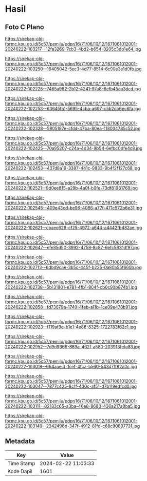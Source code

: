 # Hasil

## Foto C Plano

https://sirekap-obj-formc.kpu.go.id/5c57/pemilu/pdpr/16/71/06/10/12/1671061012001-20240222-103217--12fa3269-7cb3-4bd2-b654-8205c3db1e64.jpg

https://sirekap-obj-formc.kpu.go.id/5c57/pemilu/pdpr/16/71/06/10/12/1671061012001-20240222-103250--19405042-5ec3-4d77-8514-6c90a3e1d0fb.jpg

https://sirekap-obj-formc.kpu.go.id/5c57/pemilu/pdpr/16/71/06/10/12/1671061012001-20240222-102225--7465a982-2b12-4241-97a8-6efb45aa3dcd.jpg

https://sirekap-obj-formc.kpu.go.id/5c57/pemilu/pdpr/16/71/06/10/12/1671061012001-20240222-102253--63645fa1-5695-4cba-a697-c5b2cb6ec6fa.jpg

https://sirekap-obj-formc.kpu.go.id/5c57/pemilu/pdpr/16/71/06/10/12/1671061012001-20240222-102328--5805187e-cfdd-47ba-80ea-118004785c52.jpg

https://sirekap-obj-formc.kpu.go.id/5c57/pemilu/pdpr/16/71/06/10/12/1671061012001-20240222-102425--70a95207-c24a-4d34-9b54-6efbc0dfe4c8.jpg

https://sirekap-obj-formc.kpu.go.id/5c57/pemilu/pdpr/16/71/06/10/12/1671061012001-20240222-102453--437d8a19-3387-441c-9833-9b4f2f127c68.jpg

https://sirekap-obj-formc.kpu.go.id/5c57/pemilu/pdpr/16/71/06/10/12/1671061012001-20240222-102521--9d0ee815-a29b-4a0f-b0fe-73df81931769.jpg

https://sirekap-obj-formc.kpu.go.id/5c57/pemilu/pdpr/16/71/06/10/12/1671061012001-20240222-102545--409e43cd-be96-4086-a77f-471c572b6e31.jpg

https://sirekap-obj-formc.kpu.go.id/5c57/pemilu/pdpr/16/71/06/10/12/1671061012001-20240222-102621--cbaec628-cf25-4972-a644-a4442fb482ae.jpg

https://sirekap-obj-formc.kpu.go.id/5c57/pemilu/pdpr/16/71/06/10/12/1671061012001-20240222-102647--efe85d50-3992-4758-8c87-6efc5631df97.jpg

https://sirekap-obj-formc.kpu.go.id/5c57/pemilu/pdpr/16/71/06/10/12/1671061012001-20240222-102713--6dbd9cae-3b5c-445f-b225-0a80a55f660b.jpg

https://sirekap-obj-formc.kpu.go.id/5c57/pemilu/pdpr/16/71/06/10/12/1671061012001-20240222-102738--5b131801-e781-4fb1-804f-cb0c90b874b1.jpg

https://sirekap-obj-formc.kpu.go.id/5c57/pemilu/pdpr/16/71/06/10/12/1671061012001-20240222-102858--fd73679a-1740-4feb-a11b-1ce09e478b91.jpg

https://sirekap-obj-formc.kpu.go.id/5c57/pemilu/pdpr/16/71/06/10/12/1671061012001-20240222-102923--f119af9e-b1e1-4e86-8325-1722783f62c1.jpg

https://sirekap-obj-formc.kpu.go.id/5c57/pemilu/pdpr/16/71/06/10/12/1671061012001-20240222-102952--7d9d9366-889a-462f-a580-203913fefa83.jpg

https://sirekap-obj-formc.kpu.go.id/5c57/pemilu/pdpr/16/71/06/10/12/1671061012001-20240222-103018--664aaecf-1cef-4fca-b560-543d7ff82a0c.jpg

https://sirekap-obj-formc.kpu.go.id/5c57/pemilu/pdpr/16/71/06/10/12/1671061012001-20240222-103047--7877c425-8c1f-430c-af51-d7b119edfcd0.jpg

https://sirekap-obj-formc.kpu.go.id/5c57/pemilu/pdpr/16/71/06/10/12/1671061012001-20240222-103111--82183c65-a3ba-46e8-8680-436a217a8ba5.jpg

https://sirekap-obj-formc.kpu.go.id/5c57/pemilu/pdpr/16/71/06/10/12/1671061012001-20240222-103140--2342496d-347f-4912-81fd-c68c90897731.jpg


## Metadata

| Key        | Value               |
| ---------- | ------------------- |
| Time Stamp | 2024-02-22 11:03:33 |
| Kode Dapil | 1601                |



